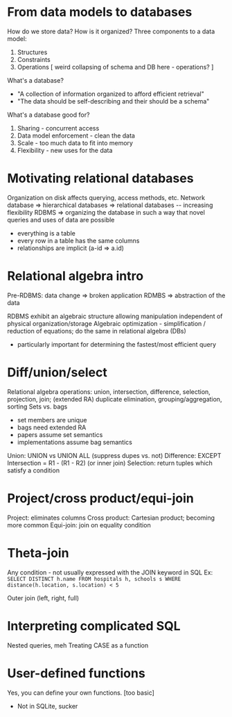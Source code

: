 # From data models to databases
How do we store data? How is it organized? 
Three components to a data model:
1. Structures
2. Constraints
3. Operations
[ weird collapsing of schema and DB here - operations? ]

What's a database? 
* "A collection of information organized to afford efficient retrieval"
* "The data should be self-describing and their should be a schema"

What's a database good for?
1. Sharing - concurrent access
2. Data model enforcement - clean the data
3. Scale - too much data to fit into memory
4. Flexibility - new uses for the data

# Motivating relational databases
Organization on disk affects querying, access methods, etc.
Network database => hierarchical databases => relational databases -- increasing flexibility
RDBMS => organizing the database in such a way that novel queries and uses of data are possible
* everything is a table
* every row in a table has the same columns
* relationships are implicit (a-id => a.id)

# Relational algebra intro
Pre-RDBMS: data change => broken application
RDMBS => abstraction of the data

RDBMS exhibit an algebraic structure allowing manipulation independent of physical organization/storage
Algebraic optimization - simplification / reduction of equations; do the same in relational algebra (DBs)
- particularly important for determining the fastest/most efficient query

# Diff/union/select
Relational algebra operations: union, intersection, difference, selection, projection, join; (extended RA) duplicate elimination, grouping/aggregation, sorting
Sets vs. bags
* set members are unique
* bags need extended RA
* papers assume set semantics
* implementations assume bag semantics

Union: UNION vs UNION ALL (suppress dupes vs. not)
Difference: EXCEPT
Intersection = R1 - (R1 - R2) (or inner join)
Selection: return tuples which satisfy a condition

# Project/cross product/equi-join
Project: eliminates columns
Cross product: Cartesian product; becoming more common
Equi-join: join on equality condition

# Theta-join
Any condition - not usually expressed with the JOIN keyword in SQL
Ex: `SELECT DISTINCT h.name FROM hospitals h, schools s WHERE distance(h.location, s.location) < 5`

Outer join (left, right, full)

# Interpreting complicated SQL
Nested queries, meh
Treating CASE as a function

# User-defined functions
Yes, you can define your own functions. [too basic]
* Not in SQLite, sucker

